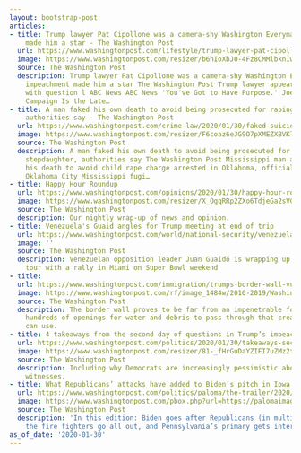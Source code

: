 ```yaml
---
layout: bootstrap-post
articles:
- title: Trump lawyer Pat Cipollone was a camera-shy Washington Everyman — until impeachment
    made him a star - The Washington Post
  url: https://www.washingtonpost.com/lifestyle/trump-lawyer-pat-cipollone-was-a-camera-shy-washington-everyman--until-impeachment-made-him-a-star/2020/01/30/97e00354-3ece-11ea-8872-5df698785a4e_story.html
  image: https://www.washingtonpost.com/resizer/b6hIoXbJ0-4Fz8CMMlbknIwhtDA=/1440x0/smart/arc-anglerfish-washpost-prod-washpost.s3.amazonaws.com/public/W6WG3SVSDMI6TLGIDWCHXLGKOM.jpg
  source: The Washington Post
  description: Trump lawyer Pat Cipollone was a camera-shy Washington Everyman — until
    impeachment made him a star The Washington Post Trump lawyer appears caught off-quard
    with question l ABC News ABC News 'You've Got to Have Purpose.' Joe Biden's 2020
    Campaign Is the Late…
- title: A man faked his own death to avoid being prosecuted for raping his stepdaughter,
    authorities say - The Washington Post
  url: https://www.washingtonpost.com/crime-law/2020/01/30/faked-suicide/
  image: https://www.washingtonpost.com/resizer/F6coaz6eJG9O7pXMEZXBVKlSYJI=/1440x0/smart/arc-anglerfish-washpost-prod-washpost.s3.amazonaws.com/public/LDYJGF6LQNHCND2N3FFKYWSMTY.png
  source: The Washington Post
  description: A man faked his own death to avoid being prosecuted for raping his
    stepdaughter, authorities say The Washington Post Mississippi man accused of faking
    his death to avoid child rape charge arrested in Oklahoma, officials say KOCO
    Oklahoma City Mississippi fugi…
- title: Happy Hour Roundup
  url: https://www.washingtonpost.com/opinions/2020/01/30/happy-hour-roundup/
  image: https://www.washingtonpost.com/resizer/X_OgqRRp2ZXo6TdjeGa2sVGeUIs=/1440x0/smart/arc-anglerfish-washpost-prod-washpost.s3.amazonaws.com/public/FHMOHWSC3YI6VGOHDX6UEQNC7Y.jpg
  source: The Washington Post
  description: Our nightly wrap-up of news and opinion.
- title: Venezuela's Guaid angles for Trump meeting at end of trip
  url: https://www.washingtonpost.com/world/national-security/venezuelas-guaido-angles-for-trump-meeting-at-end-of-trip/2020/01/30/cf585040-43b8-11ea-99c7-1dfd4241a2fe_story.html
  image: ''
  source: The Washington Post
  description: Venezuelan opposition leader Juan Guaidó is wrapping up an international
    tour with a rally in Miami on Super Bowl weekend
- title: 
  url: https://www.washingtonpost.com/immigration/trumps-border-wall-vulnerable-to-flash-floods-needs-large-storm-gates-left-open-for-months/2020/01/30/be709346-3710-11ea-bb7b-265f4554af6d_story.html
  image: https://www.washingtonpost.com/rf/image_1484w/2010-2019/WashingtonPost/2020/01/30/Others/Images/2020-01-30/ArianaBrocious_BorderWallDebris_2019.jpg?t=20170517
  source: The Washington Post
  description: The border wall proves to be far from an impenetrable force, needing
    hundreds of openings for water and debris to pass through that create gaps smuggles
    can use.
- title: 4 takeaways from the second day of questions in Trump’s impeachment trial
  url: https://www.washingtonpost.com/politics/2020/01/30/takeaways-second-day-questions-trump-impeachment/
  image: https://www.washingtonpost.com/resizer/81-_fHrGuDaYZIFI7uZMz2t_L8o=/1440x0/smart/arc-anglerfish-washpost-prod-washpost.s3.amazonaws.com/public/UNDLRCCDSEI6VGOHDX6UEQNC7Y.jpg
  source: The Washington Post
  description: Including why Democrats are increasingly pessimistic about calling
    witnesses.
- title: What Republicans’ attacks have added to Biden’s pitch in Iowa
  url: https://www.washingtonpost.com/politics/paloma/the-trailer/2020/01/30/the-trailer-what-republicans-attacks-have-added-to-biden-s-pitch-in-iowa/5e32d2a5602ff11421b9b5fc/
  image: https://www.washingtonpost.com/pbox.php?url=https://palomaimages.washingtonpost.com/pr2/da3761d487d05e80cbd787b4bad11c44-SASAZQSDCYI6VGOHDX6UEQNC7Y-680-453-70-8.jpg&w=1484&op=resize&opt=1&filter=antialias&t=20170517
  source: The Washington Post
  description: 'In this edition: Biden goes after Republicans (in multiple ways),
    the fire fighters go all out, and Pennsylvania’s primary gets interesting.'
as_of_date: '2020-01-30'
---
```


